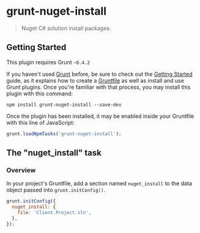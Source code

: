 # grunt-nuget-install

> Nuget C# solution install packages.

## Getting Started
This plugin requires Grunt `~0.4.2`

If you haven't used [Grunt](http://gruntjs.com/) before, be sure to check out the [Getting Started](http://gruntjs.com/getting-started) guide, as it explains how to create a [Gruntfile](http://gruntjs.com/sample-gruntfile) as well as install and use Grunt plugins. Once you're familiar with that process, you may install this plugin with this command:

```shell
npm install grunt-nuget-install --save-dev
```

Once the plugin has been installed, it may be enabled inside your Gruntfile with this line of JavaScript:

```js
grunt.loadNpmTasks('grunt-nuget-install');
```

## The "nuget_install" task

### Overview
In your project's Gruntfile, add a section named `nuget_install` to the data object passed into `grunt.initConfig()`.

```js
grunt.initConfig({
  nuget_install: {
    file: 'Client.Project.sln',
  },
});
```
